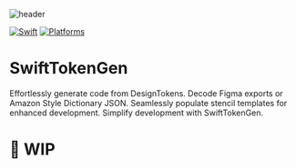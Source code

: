 ![header](https://github.com/chrishoste/SwiftTokenGen/assets/22995847/2585cab5-07e8-4452-8646-e0efc5d591c8)

[![Swift](https://img.shields.io/badge/Swift-5.7_5.8-green)](https://img.shields.io/badge/Swift-5.7_5.8-Green)
[![Platforms](https://img.shields.io/badge/Platforms-macOS_iOS_tvOS_watchOS_Linux-green)](https://img.shields.io/badge/Platforms-macOS_iOS_tvOS_watchOS_Linux_Windows-Green)

# SwiftTokenGen
Effortlessly generate code from DesignTokens. Decode Figma exports or Amazon Style Dictionary JSON. Seamlessly populate stencil templates for enhanced development. Simplify development with SwiftTokenGen.

# 🚀 WIP
